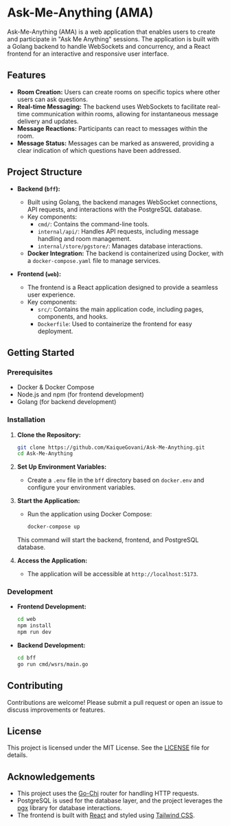 # Ask-Me-Anything (AMA)

Ask-Me-Anything (AMA) is a web application that enables users to create and participate in "Ask Me Anything" sessions. The application is built with a Golang backend to handle WebSockets and concurrency, and a React frontend for an interactive and responsive user interface.

## Features

- **Room Creation:** Users can create rooms on specific topics where other users can ask questions.
- **Real-time Messaging:** The backend uses WebSockets to facilitate real-time communication within rooms, allowing for instantaneous message delivery and updates.
- **Message Reactions:** Participants can react to messages within the room.
- **Message Status:** Messages can be marked as answered, providing a clear indication of which questions have been addressed.

## Project Structure

- **Backend (`bff`):**
  - Built using Golang, the backend manages WebSocket connections, API requests, and interactions with the PostgreSQL database.
  - Key components:
    - `cmd/`: Contains the command-line tools.
    - `internal/api/`: Handles API requests, including message handling and room management.
    - `internal/store/pgstore/`: Manages database interactions.
  - **Docker Integration:** The backend is containerized using Docker, with a `docker-compose.yaml` file to manage services.

- **Frontend (`web`):**
  - The frontend is a React application designed to provide a seamless user experience.
  - Key components:
    - `src/`: Contains the main application code, including pages, components, and hooks.
    - `Dockerfile`: Used to containerize the frontend for easy deployment.

## Getting Started

### Prerequisites

- Docker & Docker Compose
- Node.js and npm (for frontend development)
- Golang (for backend development)

### Installation

1. **Clone the Repository:**
   ```bash
   git clone https://github.com/KaiqueGovani/Ask-Me-Anything.git
   cd Ask-Me-Anything
   ```

2. **Set Up Environment Variables:**
   - Create a `.env` file in the `bff` directory based on `docker.env` and configure your environment variables.

3. **Start the Application:**
   - Run the application using Docker Compose:
     ```bash
     docker-compose up
     ```

   This command will start the backend, frontend, and PostgreSQL database.

4. **Access the Application:**
   - The application will be accessible at `http://localhost:5173`.

### Development

- **Frontend Development:**
  ```bash
  cd web
  npm install
  npm run dev
  ```

- **Backend Development:**
  ```bash
  cd bff
  go run cmd/wsrs/main.go
  ```

## Contributing

Contributions are welcome! Please submit a pull request or open an issue to discuss improvements or features.

## License

This project is licensed under the MIT License. See the [LICENSE](bff/LICENSE) file for details.

## Acknowledgements

- This project uses the [Go-Chi](https://github.com/go-chi/chi) router for handling HTTP requests.
- PostgreSQL is used for the database layer, and the project leverages the [pgx](https://github.com/jackc/pgx) library for database interactions.
- The frontend is built with [React](https://reactjs.org/) and styled using [Tailwind CSS](https://tailwindcss.com/).
